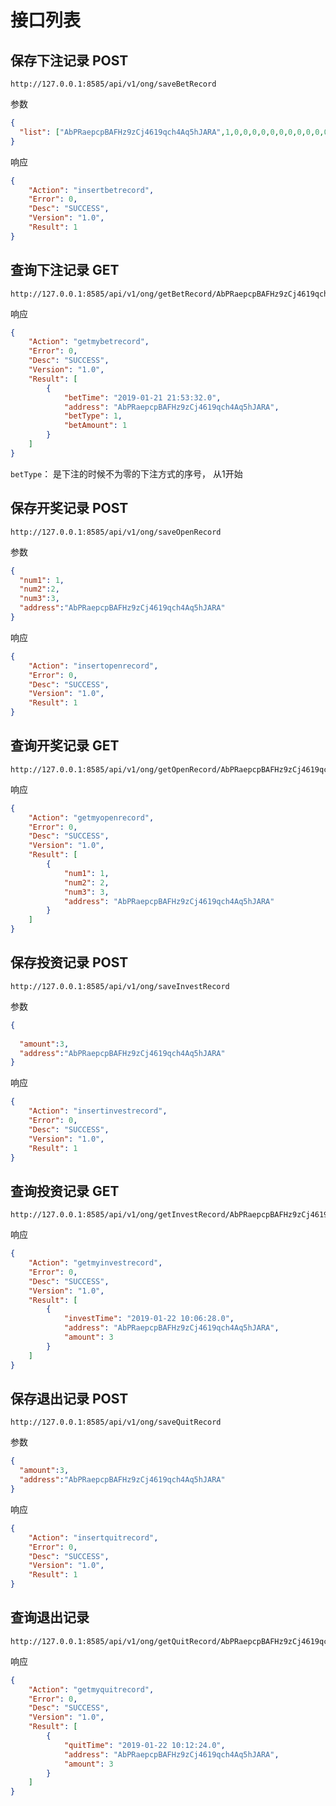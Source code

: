 
# 接口列表

## 保存下注记录   POST
```
http://127.0.0.1:8585/api/v1/ong/saveBetRecord
```

参数
```json
{
  "list": ["AbPRaepcpBAFHz9zCj4619qch4Aq5hJARA",1,0,0,0,0,0,0,0,0,0,0,0,0,0,0,0,0,0,0,0,0,0,0,0,0,0,0,0,0,0,0,0,0,0,0,0,0,0,0,0,0,0,0,0,0,0,0,0,0,0]
}
```

响应
```json
{
    "Action": "insertbetrecord",
    "Error": 0,
    "Desc": "SUCCESS",
    "Version": "1.0",
    "Result": 1
}
```

## 查询下注记录   GET

```http request
http://127.0.0.1:8585/api/v1/ong/getBetRecord/AbPRaepcpBAFHz9zCj4619qch4Aq5hJARA/10/1
```

响应
```json
{
    "Action": "getmybetrecord",
    "Error": 0,
    "Desc": "SUCCESS",
    "Version": "1.0",
    "Result": [
        {
            "betTime": "2019-01-21 21:53:32.0",
            "address": "AbPRaepcpBAFHz9zCj4619qch4Aq5hJARA",
            "betType": 1,
            "betAmount": 1
        }
    ]
}
```
`betType`： 是下注的时候不为零的下注方式的序号， 从1开始

## 保存开奖记录   POST
```http request
http://127.0.0.1:8585/api/v1/ong/saveOpenRecord
```

参数
```json
{
  "num1": 1,
  "num2":2,
  "num3":3,
  "address":"AbPRaepcpBAFHz9zCj4619qch4Aq5hJARA"
}
```

响应
```json
{
    "Action": "insertopenrecord",
    "Error": 0,
    "Desc": "SUCCESS",
    "Version": "1.0",
    "Result": 1
}
```

## 查询开奖记录  GET
```http request
http://127.0.0.1:8585/api/v1/ong/getOpenRecord/AbPRaepcpBAFHz9zCj4619qch4Aq5hJARA/10/1
```

响应
```json
{
    "Action": "getmyopenrecord",
    "Error": 0,
    "Desc": "SUCCESS",
    "Version": "1.0",
    "Result": [
        {
            "num1": 1,
            "num2": 2,
            "num3": 3,
            "address": "AbPRaepcpBAFHz9zCj4619qch4Aq5hJARA"
        }
    ]
}
```

## 保存投资记录    POST
```http request
http://127.0.0.1:8585/api/v1/ong/saveInvestRecord
```

参数
```json
{
 
  "amount":3,
  "address":"AbPRaepcpBAFHz9zCj4619qch4Aq5hJARA"
}
```
响应
```json
{
    "Action": "insertinvestrecord",
    "Error": 0,
    "Desc": "SUCCESS",
    "Version": "1.0",
    "Result": 1
}
```

## 查询投资记录  GET
```http request
http://127.0.0.1:8585/api/v1/ong/getInvestRecord/AbPRaepcpBAFHz9zCj4619qch4Aq5hJARA/10/1
```

响应

```json
{
    "Action": "getmyinvestrecord",
    "Error": 0,
    "Desc": "SUCCESS",
    "Version": "1.0",
    "Result": [
        {
            "investTime": "2019-01-22 10:06:28.0",
            "address": "AbPRaepcpBAFHz9zCj4619qch4Aq5hJARA",
            "amount": 3
        }
    ]
}
```

## 保存退出记录   POST
```http request
http://127.0.0.1:8585/api/v1/ong/saveQuitRecord
```

参数
```json
{
  "amount":3,
  "address":"AbPRaepcpBAFHz9zCj4619qch4Aq5hJARA"
}
```

响应
```json
{
    "Action": "insertquitrecord",
    "Error": 0,
    "Desc": "SUCCESS",
    "Version": "1.0",
    "Result": 1
}
```

## 查询退出记录
```http request
http://127.0.0.1:8585/api/v1/ong/getQuitRecord/AbPRaepcpBAFHz9zCj4619qch4Aq5hJARA/10/1
```

响应
```json
{
    "Action": "getmyquitrecord",
    "Error": 0,
    "Desc": "SUCCESS",
    "Version": "1.0",
    "Result": [
        {
            "quitTime": "2019-01-22 10:12:24.0",
            "address": "AbPRaepcpBAFHz9zCj4619qch4Aq5hJARA",
            "amount": 3
        }
    ]
}
```